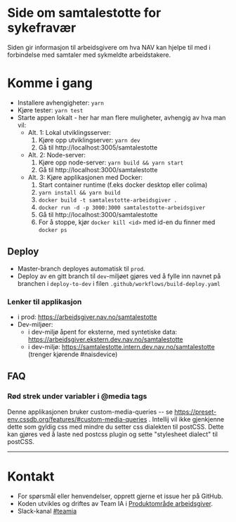 # Side om samtalestotte for  sykefravær

Siden gir informasjon til arbeidsgivere om hva NAV kan hjelpe til med i forbindelse med samtaler med sykmeldte arbeidstakere.


# Komme i gang

- Installere avhengigheter: `yarn`
- Kjøre tester: `yarn test`
- Starte appen lokalt - her har man flere muligheter, avhengig av hva man vil:
  - Alt. 1: Lokal utviklingsserver:
    1. Kjøre opp utviklingserver: `yarn dev`
    2. Gå til http://localhost:3005/samtalestotte
  - Alt. 2: Node-server:
      1. Kjøre opp node-server: `yarn build && yarn start`
      2. Gå til http://localhost:3000/samtalestotte
  - Alt. 3: Kjøre applikasjonen med Docker:
    1. Start container runtime (f.eks docker desktop eller colima)
    2. `yarn install && yarn build`
    3. `docker build -t samtalestotte-arbeidsgiver .`
    4. `docker run -d -p 3000:3000 samtalestotte-arbeidsgiver`
    5. Gå til http://localhost:3000/samtalestotte
    6. For å stoppe, kjør `docker kill <id>` med id-en du finner med `docker ps`

## Deploy

- Master-branch deployes automatisk til `prod`.
- Deploy av en gitt branch til `dev`-miljøet gjøres ved å fylle inn navnet på branchen
  i `deploy-to-dev` i filen `.github/workflows/build-deploy.yaml`

### Lenker til applikasjon

- i prod: https://arbeidsgiver.nav.no/samtalestotte
- Dev-miljøer:
  - i dev-miljø åpent for eksterne, med syntetiske data: https://arbeidsgiver.ekstern.dev.nav.no/samtalestotte
  - i dev-miljø: https://samtalestotte.intern.dev.nav.no/samtalestotte (trenger kjørende #naisdevice)

## FAQ

### Rød strek under variabler i @media tags

Denne applikasjonen bruker custom-media-queries -- se https://preset-env.cssdb.org/features/#custom-media-queries .
Intellij vil ikke gjenkjenne dette som gyldig css med mindre du setter css dialekten til postCSS.
Dette kan gjøres ved å laste ned postcss plugin og sette "stylesheet dialect" til postCSS. 

---

# Kontakt

* For spørsmål eller henvendelser, opprett gjerne et issue her på GitHub.
* Koden utvikles og driftes av Team IA i [Produktområde arbeidsgiver](https://navno.sharepoint.com/sites/intranett-prosjekter-og-utvikling/SitePages/Produktomr%C3%A5de-arbeidsgiver.aspx).
* Slack-kanal [#teamia](https://nav-it.slack.com/archives/CMN0M3CDP)